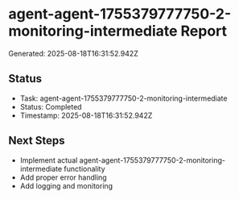 # agent-agent-1755379777750-2-monitoring-intermediate Report

Generated: 2025-08-18T16:31:52.942Z

## Status
- Task: agent-agent-1755379777750-2-monitoring-intermediate
- Status: Completed
- Timestamp: 2025-08-18T16:31:52.942Z

## Next Steps
- Implement actual agent-agent-1755379777750-2-monitoring-intermediate functionality
- Add proper error handling
- Add logging and monitoring
